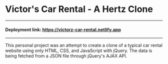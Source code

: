 # Victor's Car Rental - A Hertz Clone

---
#### **Deployment link:** https://victorz-car-rental.netlify.app
---

This personal project was an attempt to create a clone of a typical car rental website using only HTML, CSS, and JavaScript with jQuery. The data is being fetched from a JSON file through jQuery's AJAX API.